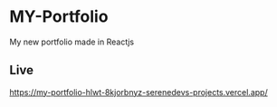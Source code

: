 # MY-Portfolio
My new portfolio made in Reactjs
## Live 
https://my-portfolio-hlwt-8kjorbnyz-serenedevs-projects.vercel.app/

